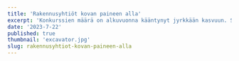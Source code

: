 ```yaml
---
title: 'Rakennusyhtiöt kovan paineen alla'
excerpt: 'Konkurssien määrä on alkuvuonna kääntynyt jyrkkään kasvuun. Suomen Asiakastiedon tilaston mukaan...'
date: '2023-7-22'
published: true
thumbnail: 'excavator.jpg'
slug: rakennusyhtiot-kovan-paineen-alla
---
```


